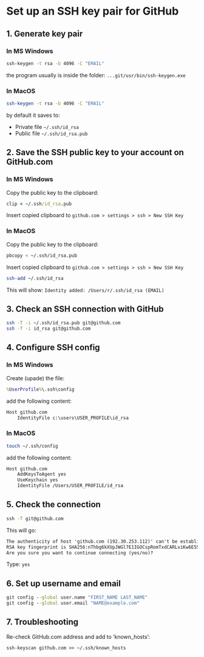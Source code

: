 # Set up an SSH key pair for GitHub

## 1. Generate key pair

### In MS Windows
```cmd
ssh-keygen -t rsa -b 4096 -C "EMAIL"
```

the program usually is inside the folder:
`...git/usr/bin/ssh-keygen.exe`

### In MacOS
```zsh
ssh-keygen -t rsa -b 4096 -C "EMAIL"
```

by default it saves to:
- Private file `~/.ssh/id_rsa`
- Public file `~/.ssh/id_rsa.pub`

## 2. Save the SSH public key to your account on GitHub.com

### In MS Windows
Copy the public key to the clipboard:
```cmd
clip < ~/.ssh/id_rsa.pub
```

Insert copied clipboard to `github.com > settings > ssh > New SSH Key`

### In MacOS
Copy the public key to the clipboard:
```zsh
pbcopy < ~/.ssh/id_rsa.pub
```

Insert copied clipboard to `github.com > settings > ssh > New SSH Key`

```zsh
ssh-add ~/.ssh/id_rsa
```
This will show: `Identity added: /Users/r/.ssh/id_rsa (EMAIL)`

## 3. Check an SSH connection with GitHub

```bash
ssh -T -i ~/.ssh/id_rsa.pub git@github.com
ssh -T -i id_rsa git@github.com
```

## 4. Configure SSH config

### In MS Windows
Create (upade) the file:
```cmd
%UserProfile%\.ssh\config
```

add the following content:
```txt
Host github.com
    IdentityFile c:\users\USER_PROFILE\id_rsa
```

### In MacOS
```zsh
touch ~/.ssh/config
```

add the following content:

```txt
Host github.com
    AddKeysToAgent yes
    UseKeychain yes
    IdentityFile /Users/USER_PROFILE/id_rsa
```

## 5. Check the connection

```cmd
ssh -T git@github.com
```

This will go:

```txt
The authenticity of host 'github.com (192.30.253.112)' can't be established.
RSA key fingerprint is SHA256:nThbg6kXUpJWGl7E1IGOCspRomTxdCARLviKw6E5SY8.
Are you sure you want to continue connecting (yes/no)?
```

Type: `yes`

## 6. Set up username and email

```cmd
git config --global user.name "FIRST_NAME LAST_NAME"
git config --global user.email "NAME@example.com"
```

## 7. Troubleshooting

Re-check GitHub.com address and add to ‘known_hosts’:
```
ssh-keyscan github.com >> ~/.ssh/known_hosts
```
